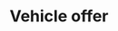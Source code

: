 ---
title: Vehicle offer
position_number: 1
content_markdown: >-
  Vehicle offers contain the information related to available vehicle.

  ##### The Vehicle offer model

  &nbsp;


  | VehicleOffer | Description | Type | Cardinality | Constraint
  / Comment | 
  
  | --- | --- | --- | --- | --- |
  
  | offerId | Unique Id of the vehicle | String | 1 | Readonly |
  
  | externalId | external Id of the vehicle provided by the provider | String | 0\..1 | &nbsp; |
  
  | departure | Departure information | VehicleLocation | 0\..1 | &nbsp; |
  
  | Arrival | Arrival information | VehicleLocation | 0\..1 | &nbsp; |
  
  | VehicleDescritpion | &nbsp; | &nbsp; | &nbsp; | &nbsp; |
  
  | VehicleDescritpion.type | Vehicle type | String | 1 | see reference data  |
  
  | VehicleDescritpion.netWeight | Available weight | Number | 0\..1 | 0-999 |
  
  | VehicleDescritpion.length | Available length | Number | 0\..1 | 0-25 |
  
  | VehicleDescritpion.volume | Available volume | Number | 0\..1 | 0-999 |
  
  | owner.login | Username of the owner of the offer | String | 1 | &nbsp; |
  
  | addInfo.comment | Comment | String | 0\..1 | &nbsp; |


  &nbsp;


  | VehicleLocation | Description | Type | Cardinality | Constraint / Comment |

  | --- | --- | --- | --- | --- |

  | address | &nbsp; | String | 0\..1 | &nbsp; |

  | address.country | Country code | String | 1 | supported list in reference
  data |

  | address.city | City | String | 1 | &nbsp; |

  | address.zip | &nbsp; | String | 0\..1 | &nbsp; |

  | address.coordinates | &nbsp; | &nbsp; | 0\..1 | Read-Only |

  | address.coordinates.latitude | &nbsp; | Float | 1 | between -90 and +90 |

  | address.coordinates.longitude | &nbsp; | Float | 1 | between -180 and 180 |

  | interval | &nbsp; | &nbsp; | &nbsp; | &nbsp; |

  | interval.start | Earliest time at location | DateTime | 0\..1 | Format :
  2020-04-24T11:00:00+02:00 |

  | interval.end | Latest time at location | DateTime | 0\..1 | Format :
  2020-04-24T11:00:00+02:00 |
  
  | regions | &nbsp; | array | 0..10 | supported list in reference data |


  &nbsp;
---